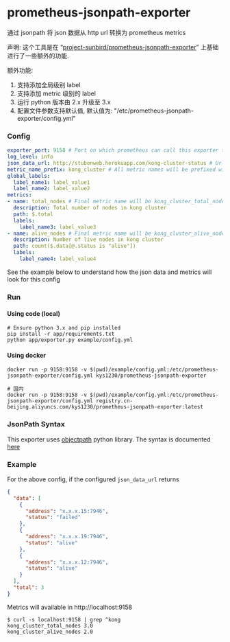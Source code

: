 # prometheus-jsonpath-exporter

通过 jsonpath 将 json 数据从 http url 转换为 prometheus metrics

声明: 这个工具是在 “[project-sunbird/prometheus-jsonpath-exporter](https://github.com/project-sunbird/prometheus-jsonpath-exporter)” 上基础进行了一些额外的功能.

额外功能:

1. 支持添加全局级别 label
2. 支持添加 metric 级别的 label
3. 运行 python 版本由 2.x 升级至 3.x
4. 配置文件参数支持默认值, 默认值为: "/etc/prometheus-jsonpath-exporter/config.yml"

### Config

```yml
exporter_port: 9158 # Port on which prometheus can call this exporter to get metrics
log_level: info
json_data_url: http://stubonweb.herokuapp.com/kong-cluster-status # Url to get json data used for fetching metric values
metric_name_prefix: kong_cluster # All metric names will be prefixed with this value
global_labels:
  label_name1: label_value1
  label_name2: label_value2
metrics:
- name: total_nodes # Final metric name will be kong_cluster_total_nodes
  description: Total number of nodes in kong cluster
  path: $.total
  labels:
    label_name3: label_value3
- name: alive_nodes # Final metric name will be kong_cluster_alive_nodes
  description: Number of live nodes in kong cluster
  path: count($.data[@.status is "alive"])
  labels:
    label_name4: label_value4
```

See the example below to understand how the json data and metrics will look for this config

### Run

#### Using code (local)

```
# Ensure python 3.x and pip installed
pip install -r app/requirements.txt
python app/exporter.py example/config.yml
```

#### Using docker

```
docker run -p 9158:9158 -v $(pwd)/example/config.yml:/etc/prometheus-jsonpath-exporter/config.yml kys1230/prometheus-jsonpath-exporter

# 国内
docker run -p 9158:9158 -v $(pwd)/example/config.yml:/etc/prometheus-jsonpath-exporter/config.yml registry.cn-beijing.aliyuncs.com/kys1230/prometheus-jsonpath-exporter:latest
```

### JsonPath Syntax

This exporter uses [objectpath](http://objectpath.org) python library. The syntax is documented [here](http://objectpath.org/reference.html)

### Example

For the above config, if the configured `json_data_url` returns

```json
{
  "data": [
    {
      "address": "x.x.x.15:7946",
      "status": "failed"
    },
    {
      "address": "x.x.x.19:7946",
      "status": "alive"
    },
    {
      "address": "x.x.x.12:7946",
      "status": "alive"
    }
  ],
  "total": 3
}
```

Metrics will available in http://localhost:9158



```
$ curl -s localhost:9158 | grep ^kong
kong_cluster_total_nodes 3.0
kong_cluster_alive_nodes 2.0
```


